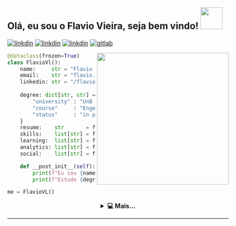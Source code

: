 <h2> Olá, eu sou o Flavio Vieira, seja bem vindo!
<img src="https://media4.giphy.com/media/J5qBxLPcMvXcSdPjKl/giphy.gif?cid=790b7611e76ccb07505ccd4e9558c1b538be19a54be9670a&rid=giphy.gif&ct=s" width="50px"></img>
</h1>

[![linkdin](https://img.shields.io/badge/LinkedIn-0077B5?style=flat&logo=linkedin&logoColor=white)](https://www.linkedin.com/in/flavio-vieira-51465948/)
[![linkdin](https://img.shields.io/badge/Telegram-2CA5E0?style=flat&logo=telegram&logoColor=white)](link)
[![linkdin](https://img.shields.io/badge/Gmail-D14836?style=flat&logo=gmail&logoColor=white)](flavio.vl@gmail.com)
[![gitlab](https://img.shields.io/badge/GitLab-330F63?style=flat&logo=gitlab&logoColor=white)](https://gitlab.com/flavio.vl)

<img width="300" align="right" src="https://camo.githubusercontent.com/c1dcb74cc1c1835b1d716f5051499a2814c683c806b15f04b0eba492863703e9/68747470733a2f2f63646e2e6472696262626c652e636f6d2f75736572732f3733303730332f73637265656e73686f74732f363538313234332f6176656e746f2e676966">
<!-- <img width="355" align="right" src="https://media.giphy.com/media/gjrYDwbjnK8x36xZIO/giphy.gif"> -->

```python
@dataclass(frozen=True)
class FlavioVl():
    name:     str = "Flavio Vieira Leao"
    email:    str = "flavio.vl@gmail.com"
    linkedin: str = "/flavio-vieira-51465948/"
    
    degree: dict[str, str] = {
        "university" : "UnB - Universidade de Brasíia",
        "course"     : "Engenharia de Software",
        "status"     : "in progress"
    }
    resume:    str       = field(default_factor=whoami())
    skills:    list[str] = field(default_factor=my_skills())
    learning:  list[str] = field(default_factor=learning())
    analytics: list[str] = field(default_factor=readme_stats())
    social:    list[str] = field(default_factor=contact_me())

    def __post_init__(self):
        print(f"Eu sou {name}"
        print(f"Estudo {degree["couse"]} na {degree["university"]}"

me = FlavioVL()
```



<details>
    <summary align="center"><b>💻 Mais...</b></summary>
<br />

```python
def whoami():

```
Sou estudante de Engenharia de Software na Universidade de Brasília, entusiasta pelo mundo da programação e tecnologia, principalmente em desenvolvimento backend.

Tenho aprendizado rápido e muita vontade de explorar novas tecnologias. Procuro desafios para crescer de forma acelerada. Capaz e disposto a pensar fora da caixa para resolver problemas e buscar novos conhecimentos.

Atualmente estou concentrando meus estudos práticos em python, django, APIs REST com DRF.  
Interesses atuais: Clean Code, Design Patterns e Domain-Driven Design.

</br>
</br>

```python
def my_skills():
    '''Tecnologias que já usei ou estou usando em projetos atualmente:'''
```
![C](https://img.shields.io/badge/C-00599C?style=flat&logo=c&logoColor=white)
![Pynton](https://img.shields.io/badge/Python-FFD43B?style=flat&logo=python&logoColor=blue)
![Django](https://img.shields.io/badge/Django-092E20?style=flat&logo=django&logoColor=white)
![Django_Rest](https://img.shields.io/badge/DJANGO-REST-ff1709?style=flat&logo=django&logoColor=white&color=ff1709&labelColor=gray)
![Git](https://img.shields.io/badge/Git-E34F26?style=flat&logo=git&logoColor=white)
![Docker](https://img.shields.io/badge/-Docker-2496ED?style=flat&logoColor=fff&logo=Docker)
![mysql](https://img.shields.io/badge/MySQL-005C84?style=flat&logo=mysql&logoColor=white)
![Supabase](https://img.shields.io/badge/Supabase-181818?style=flat&logo=supabase&logoColor=white)
![Linux](https://img.shields.io/badge/Linux-E34F26?style=flat&logo=linux&logoColor=black)  

</br>
</br>

```python
def learning():
    ''' Tecnologias que tenho interesse:'''
```  
![Html](https://img.shields.io/badge/HTML5-E34F26?style=flat&logo=html5&logoColor=white)
![Css](https://img.shields.io/badge/CSS3-1572B6?style=flat&logo=css3&logoColor=white)
![JavaScript](https://img.shields.io/badge/JavaScript-F7DF1E?style=flat&logo=javascript&logoColor=black)
![Vue](https://img.shields.io/badge/Vue.js-35495E?style=flat&logo=vue.js&logoColor=4FC08D)

</br>
</br>

```python
def github_stats():
    '''Informações sobre estatísticas da minha conta GitHub'''
```

![Flavio GitHub stats](https://github-readme-stats.vercel.app/api?username=flaviovl&hide=stars&hide_border=true&show_icons=true&theme=radical)
[![Top Langs](https://github-readme-stats.vercel.app/api/top-langs?username=flaviovl&hide_border=true&show_icons=true&theme=radical&locale=en&layout=compact)](https://github.com/anuraghazra/github-readme-stats)

</br>
</br>

```python
def contact_me():
```

[![linkdin](https://img.shields.io/badge/LinkedIn-0077B5?style=flat&logo=linkedin&logoColor=white)](https://www.linkedin.com/in/flavio-vieira-51465948/)
[![linkdin](https://img.shields.io/badge/Telegram-2CA5E0?style=flat&logo=telegram&logoColor=white)](link)
[![linkdin](https://img.shields.io/badge/Gmail-D14836?style=flat&logo=gmail&logoColor=white)](flavio.vl@gmail.com)
[![gitlab](https://img.shields.io/badge/GitLab-330F63?style=flat&logo=gitlab&logoColor=white)](https://gitlab.com/flavio.vl)
</details>

<hr>


